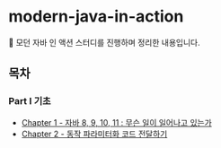 # modern-java-in-action
📖 모던 자바 인 액션 스터디를 진행하며 정리한 내용입니다.

## 목차

### Part Ⅰ 기초

* [Chapter 1 - 자바 8, 9, 10, 11 : 무슨 일이 일어나고 있는가](PART.1/Chapter1.md)
* [Chapter 2 - 동작 파라미터화 코드 전달하기](PART.1/Chapter2.md)

